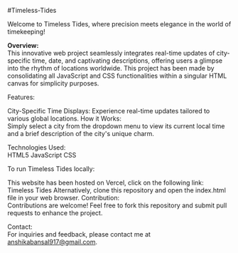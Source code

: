 #Timeless-Tides

Welcome to Timeless Tides, where precision meets elegance in the world of timekeeping!

<b>Overview:</b>
<br>
This innovative web project seamlessly integrates real-time updates of city-specific time, date, and captivating descriptions, offering users a glimpse into the rhythm of locations worldwide. This project has been made by consolidating all JavaScript and CSS functionalities within a singular HTML canvas for simplicity purposes.

Features:
<br>

City-Specific Time Displays: Experience real-time updates tailored to various global locations.
How it Works:
<br>
Simply select a city from the dropdown menu to view its current local time and a brief description of the city's unique charm.

Technologies Used:
<br>
HTML5
JavaScript
CSS

To run Timeless Tides locally:
<br>

This website has been hosted on Vercel, click on the following link: Timeless Tides
Alternatively, clone this repository and open the index.html file in your web browser.
Contribution:
<br>
Contributions are welcome! Feel free to fork this repository and submit pull requests to enhance the project.

Contact:
<br>
For inquiries and feedback, please contact me at anshikabansal917@gmail.com.
